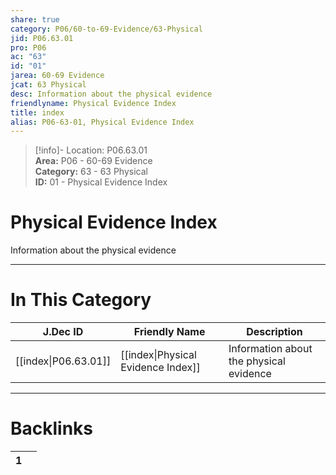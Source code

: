 ```yaml
---  
share: true  
category: P06/60-to-69-Evidence/63-Physical  
jid: P06.63.01  
pro: P06  
ac: "63"  
id: "01"  
jarea: 60-69 Evidence  
jcat: 63 Physical  
desc: Information about the physical evidence  
friendlyname: Physical Evidence Index  
title: index  
alias: P06-63-01, Physical Evidence Index  
---  
```

  
>[!info]- Location: P06.63.01  
>**Area:** P06 - 60-69 Evidence  
>**Category:** 63 - 63 Physical  
>**ID:** 01 - Physical Evidence Index  
  
# Physical Evidence Index  
  
Information about the physical evidence  
   
  
  
---  
# In This Category  
  
| J.Dec ID                                                                               | Friendly Name                                                                                        | Description                             |  
| -------------------------------------------------------------------------------------- | ---------------------------------------------------------------------------------------------------- | --------------------------------------- |  
| [[index\|P06.63.01]] | [[index\|Physical Evidence Index]] | Information about the physical evidence |  
  
  
---  
# Backlinks  
<div><table class="dataview table-view-table"><thead class="table-view-thead"><tr class="table-view-tr-header"><th class="table-view-th"><span></span><span class="dataview small-text">1</span></th><th class="table-view-th"><span></span></th></tr></thead><tbody class="table-view-tbody"></tbody></table></div>